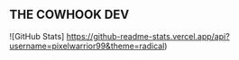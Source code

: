 ## THE COWHOOK DEV
![GitHub Stats] https://github-readme-stats.vercel.app/api?username=pixelwarrior99&theme=radical)
